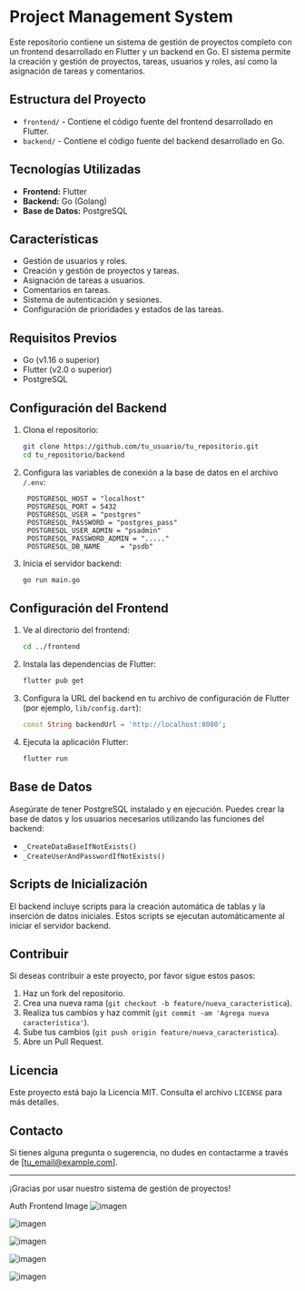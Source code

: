 # Project Management System

Este repositorio contiene un sistema de gestión de proyectos completo con un frontend desarrollado en Flutter y un backend en Go. El sistema permite la creación y gestión de proyectos, tareas, usuarios y roles, así como la asignación de tareas y comentarios.

## Estructura del Proyecto

- `frontend/` - Contiene el código fuente del frontend desarrollado en Flutter.
- `backend/` - Contiene el código fuente del backend desarrollado en Go.

## Tecnologías Utilizadas

- **Frontend:** Flutter
- **Backend:** Go (Golang)
- **Base de Datos:** PostgreSQL

## Características

- Gestión de usuarios y roles.
- Creación y gestión de proyectos y tareas.
- Asignación de tareas a usuarios.
- Comentarios en tareas.
- Sistema de autenticación y sesiones.
- Configuración de prioridades y estados de las tareas.

## Requisitos Previos

- Go (v1.16 o superior)
- Flutter (v2.0 o superior)
- PostgreSQL

## Configuración del Backend

1. Clona el repositorio:

    ```bash
    git clone https://github.com/tu_usuario/tu_repositorio.git
    cd tu_repositorio/backend
    ```

2. Configura las variables de conexión a la base de datos en el archivo `/.env`:

    
   
        POSTGRESQL_HOST = "localhost"
        POSTGRESQL_PORT = 5432
        POSTGRESQL_USER = "postgres"
        POSTGRESQL_PASSWORD = "postgres_pass"
        POSTGRESQL_USER_ADMIN = "psadmin"
        POSTGRESQL_PASSWORD_ADMIN = "....."
        POSTGRESQL_DB_NAME     = "psdb"
   

3. Inicia el servidor backend:

    ```bash
    go run main.go
    ```

## Configuración del Frontend

1. Ve al directorio del frontend:

    ```bash
    cd ../frontend
    ```

2. Instala las dependencias de Flutter:

    ```bash
    flutter pub get
    ```

3. Configura la URL del backend en tu archivo de configuración de Flutter (por ejemplo, `lib/config.dart`):

    ```dart
    const String backendUrl = 'http://localhost:8080';
    ```

4. Ejecuta la aplicación Flutter:

    ```bash
    flutter run
    ```

## Base de Datos

Asegúrate de tener PostgreSQL instalado y en ejecución. Puedes crear la base de datos y los usuarios necesarios utilizando las funciones del backend:

- `_CreateDataBaseIfNotExists()`
- `_CreateUserAndPasswordIfNotExists()`

## Scripts de Inicialización

El backend incluye scripts para la creación automática de tablas y la inserción de datos iniciales. Estos scripts se ejecutan automáticamente al iniciar el servidor backend.

## Contribuir

Si deseas contribuir a este proyecto, por favor sigue estos pasos:

1. Haz un fork del repositorio.
2. Crea una nueva rama (`git checkout -b feature/nueva_caracteristica`).
3. Realiza tus cambios y haz commit (`git commit -am 'Agrega nueva característica'`).
4. Sube tus cambios (`git push origin feature/nueva_caracteristica`).
5. Abre un Pull Request.

## Licencia

Este proyecto está bajo la Licencia MIT. Consulta el archivo `LICENSE` para más detalles.

## Contacto

Si tienes alguna pregunta o sugerencia, no dudes en contactarme a través de [tu_email@example.com].

---

¡Gracias por usar nuestro sistema de gestión de proyectos!






Auth Frontend Image
![imagen](https://github.com/teutones92/project_sync/assets/72642474/f1620888-72cd-4468-ade4-368c7d1d572d)

![imagen](https://github.com/teutones92/project_sync/assets/72642474/d1f3886c-3956-424e-be9a-6c9a86377493)

![imagen](https://github.com/teutones92/project_sync/assets/72642474/c4b0c3e7-9e75-464c-853e-e9a0c8c0f479)

![imagen](https://github.com/teutones92/project_sync/assets/72642474/f9fe6502-24cf-499b-af7b-8fddd1ed6477)

![imagen](https://github.com/teutones92/project_sync/assets/72642474/e02278fb-8f2b-4f75-a206-b80930887aff)







